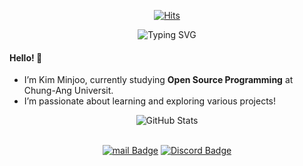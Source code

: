 <div align=center>
	
[![Hits](https://hits.seeyoufarm.com/api/count/incr/badge.svg?url=https%3A%2F%2Fgithub.com%2Fmeaxzu)](https://hits.seeyoufarm.com) 
	
</div>

<div align="center">
	
<img src="https://readme-typing-svg.herokuapp.com?font=Fira+Code&weight=600&size=24&duration=3000&pause=500&color=555555&center=true&vCenter=true&width=500&lines=Hi+there!;Explore+my+projects+and+ideas!" alt="Typing SVG" />

</div>

#### Hello! 👋
- I’m Kim Minjoo, currently studying **Open Source Programming** at Chung-Ang Universit.
- I’m passionate about learning and exploring various projects!

<div align="center">
	
<img src="https://github-readme-stats.vercel.app/api?username=meaxzu&show_icons=true&theme=swift" alt="GitHub Stats"/>

</div>
<br>
<div align=center>

[![mail Badge](https://img.shields.io/badge/-mail-blue?style=flat-square&logo=gmail&logoColor=white&link=mailto:minju050224@cau.ac.kr)](mailto:minju050224@cau.ac.kr)
[![Discord Badge](https://img.shields.io/badge/-Discord-5865F2?style=flat-square&logo=discord&logoColor=white&link=https://discord.gg/YourDiscordLink)](https://discord.gg/d2s3FUgz)

</div>
